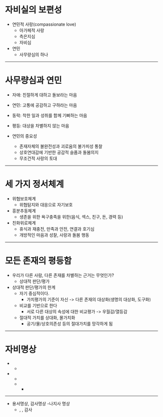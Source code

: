 # 자비실의 보편성
- 연민적 사랑(compassionate love)
	- 아가페적 사랑
	- 측은지심
	- 자비심
- 연민
	- 사무량심의 하나

---
# 사무량심과 연민
- 자애: 친절하게 대하고 돌보라는 마음
- 연민: 고통에 공감하고 구하라는 마음
- 동락: 착한 일과 성취를 함께 기뻐하는 마음
- 평등: 대상을 차별하지 않는 마음

- 연민의 중요성
	- 존재자체의 불완전성과 괴로움의 불가피성 통찰
	- 상호연대감에 기반한 공감적 슬픔과 돌봄의지
	- 무조건적 사랑의 토대

---
# 세 가지 정서체계
- 위협보호체계
	- 위협탐지와 대응으로 자기보호
- 흥분추동체계
	- 생존을 위한 욕구충족을 위한(음식, 섹스, 친구, 돈, 경력 등)
- 친화위로체계
	- 휴식과 재충전, 만족과 안전, 연결과 호기심
	- 개방적인 마음과 성찰, 사랑과 돌봄 행동

---
# 모든 존재의 평등함
- 우리가 다른 사람, 다른 존재를 차별하는 근거는 무엇인가?
	- 상대적 판단/평가
- 상대적 판단/평가의 한계
	- 자기 중심적이다.
		- 가치평가의 기준이 자신 -> 다른 존재의 대상화(생명의 대상화, 도구화)
	- 비교를 기반으로 한다
		- 서로 다른 대상의 속성에 대한 비교평가 -> 우월감/열등감
	- 절대적 가치를 상대화, 몰가치화
		- 공기/물/상호의존성 등의 절대가치를 망각하게 됨

---
# 자비명상
- 
	- 
- 
	- 
	- 
		- 

---
- 용서명상, 감사명상
-나지사 명상
	-	, , 감사